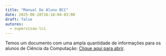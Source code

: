 ```yaml
---
title: "Manual Do Aluno BCC"
date: 2025-06-28T16:18:04-03:00
draft: false
autores:
  - supervisao-lci
---
```


Temos um documento com uma ampla quantidade de informações para os alunos de Ciência da Computação: [Clique aqui para abrir](https://docs.google.com/document/d/1ulitMwYhXa06XUjx2Ft_zG-WS89A5QDhkzDs0XhjuRc/edit?usp=sharing).



